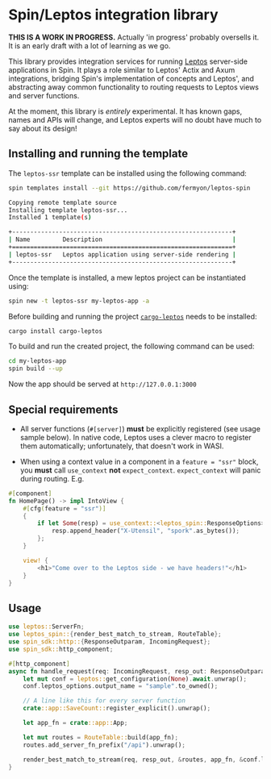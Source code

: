# Spin/Leptos integration library

**THIS IS A WORK IN PROGRESS.** Actually 'in progress' probably oversells it. It is an early draft with a lot of learning as we go.

This library provides integration services for running [Leptos](https://leptos-rs.github.io/leptos/) server-side applications in Spin.  It plays a role similar to Leptos' Actix and Axum integrations, bridging Spin's implementation of concepts and Leptos', and abstracting away common functionality to routing requests to Leptos views and server functions.

At the moment, this library is _entirely_ experimental. It has known gaps, names and APIs will change, and Leptos experts will no doubt have much to say about its design!

## Installing and running the template

The `leptos-ssr` template can be installed using the following command:

```bash
spin templates install --git https://github.com/fermyon/leptos-spin

Copying remote template source
Installing template leptos-ssr...
Installed 1 template(s)

+-------------------------------------------------------------+
| Name         Description                                    |
+=============================================================+
| leptos-ssr   Leptos application using server-side rendering |
+-------------------------------------------------------------+
```

Once the template is installed, a mew leptos project can be instantiated using: 

```bash
spin new -t leptos-ssr my-leptos-app -a
```
Before building and running the project [`cargo-leptos`](https://leptos-rs.github.io/leptos/ssr/21_cargo_leptos.html) needs to be installed:

```bash
cargo install cargo-leptos
```

To build and run the created project, the following command can be used:

```bash
cd my-leptos-app
spin build --up
```

Now the app should be served at `http://127.0.0.1:3000`

## Special requirements

* All server functions (`#[server]`) **must** be explicitly registered (see usage sample below). In native code, Leptos uses a clever macro to register them automatically; unfortunately, that doesn't work in WASI.

* When using a context value in a component in a `feature = "ssr"` block, you **must** call `use_context` **not** `expect_context`. `expect_context` will panic during routing.  E.g.

```rust
#[component]
fn HomePage() -> impl IntoView {
    #[cfg(feature = "ssr")]
    {
        if let Some(resp) = use_context::<leptos_spin::ResponseOptions>() {
            resp.append_header("X-Utensil", "spork".as_bytes());
        };
    }

    view! {
        <h1>"Come over to the Leptos side - we have headers!"</h1>
    }
}
```

## Usage

```rust
use leptos::ServerFn;
use leptos_spin::{render_best_match_to_stream, RouteTable};
use spin_sdk::http::{ResponseOutparam, IncomingRequest};
use spin_sdk::http_component;

#[http_component]
async fn handle_request(req: IncomingRequest, resp_out: ResponseOutparam) {
    let mut conf = leptos::get_configuration(None).await.unwrap();
    conf.leptos_options.output_name = "sample".to_owned();

    // A line like this for every server function
    crate::app::SaveCount::register_explicit().unwrap();

    let app_fn = crate::app::App;

    let mut routes = RouteTable::build(app_fn);
    routes.add_server_fn_prefix("/api").unwrap();

    render_best_match_to_stream(req, resp_out, &routes, app_fn, &conf.leptos_options).await
}
```
